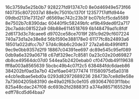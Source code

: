 16c3759a5e25b0b7
928227fd913747c0
8e0d46949e573f66
f40735c8072037a1
88e9c75010c1370f
12357717dffd944e
09dbd2131e7312d7
d6569ac742c23b3f
bc07b1cf5cda5589
8e7502b7c8390dac
60440f9c58249bfc
ef9b49ded6f2a717
2bc7addc081522a9
08b88e6114518769
6b148479ad1c8fdf
2d6173d3c7dcaee6
d9702ce58ce7019f
281c9d29cf607224
740a73d1a2e38e8d
56b1590e388178e0
61177fc8b24893a6
18501a022dfcc7b7
57d4c9bb6c20de37
27a2a64b499f4ff3
9ec9e0bb9357d2f9
18867c04391ee697
dc89e545c95ef089
0db9a6e329a06718
c67df329ec7c8581
0a23c02e20d69827
db8ce49564dc07d0
544ea5b2420ebab0
cf0470db49119638
fff8a003a8565639
5bcbc49b4c07f2c5
638484fdc6daeb86
384202bf0ad3a7b0
42ef6ae04f377474
111580975d5a0318
e4cb1edbae5ebd0a
0293d82972689236
28473b7ce8d9e58e
7a73604205b83190
de49a02f63c0e105
d930647603f11bbc
825a48cdac247f08
dc693b2fd28883f3
a374a9857165529d
edff78cd5d64baa7
